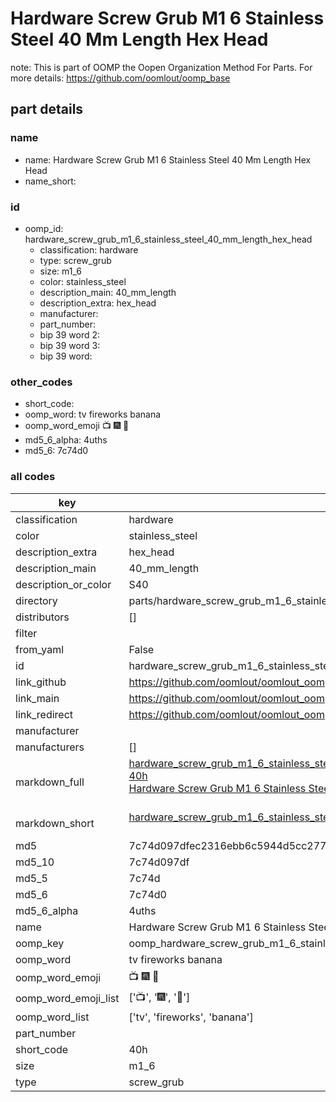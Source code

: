 # Hardware Screw Grub M1 6 Stainless Steel 40 Mm Length Hex Head  

note: This is part of OOMP the Oopen Organization Method For Parts. For more details: https://github.com/oomlout/oomp_base

##  part details
  







### name
* name: Hardware Screw Grub M1 6 Stainless Steel 40 Mm Length Hex Head
* name_short: 
### id
* oomp_id: hardware_screw_grub_m1_6_stainless_steel_40_mm_length_hex_head
  * classification: hardware
  * type: screw_grub
  * size: m1_6
  * color: stainless_steel
  * description_main: 40_mm_length
  * description_extra: hex_head
  * manufacturer: 
  * part_number: 
  * bip 39 word 2: 
  * bip 39 word 3: 
  * bip 39 word: 

### other_codes
* short_code: 
* oomp_word: tv fireworks banana
* oomp_word_emoji :tv: :fireworks: :banana:
* md5_6_alpha: 4uths
* md5_6: 7c74d0









### all codes 
| key | value |  
| --- | --- |  
| classification | hardware |  
| color | stainless_steel |  
| description_extra | hex_head |  
| description_main | 40_mm_length |  
| description_or_color | S40 |  
| directory | parts/hardware_screw_grub_m1_6_stainless_steel_40_mm_length_hex_head |  
| distributors | [] |  
| filter |  |  
| from_yaml | False |  
| id | hardware_screw_grub_m1_6_stainless_steel_40_mm_length_hex_head |  
| link_github | https://github.com/oomlout/oomlout_oomp_version_1_messy/tree/main/parts/hardware_screw_grub_m1_6_stainless_steel_40_mm_length_hex_head |  
| link_main | https://github.com/oomlout/oomlout_oomp_version_1_messy/tree/main/parts/hardware_screw_grub_m1_6_stainless_steel_40_mm_length_hex_head |  
| link_redirect | https://github.com/oomlout/oomlout_oomp_version_1_messy/tree/main/parts/hardware_screw_grub_m1_6_stainless_steel_40_mm_length_hex_head |  
| manufacturer |  |  
| manufacturers | [] |  
| markdown_full | [hardware_screw_grub_m1_6_stainless_steel_40_mm_length_hex_head](none)<br>[40h](none)<br>[Hardware Screw Grub M1 6 Stainless Steel 40 Mm Length Hex Head](none)<br><br> |  
| markdown_short | [hardware_screw_grub_m1_6_stainless_steel_40_mm_length_hex_head](none)<br><br> |  
| md5 | 7c74d097dfec2316ebb6c5944d5cc277 |  
| md5_10 | 7c74d097df |  
| md5_5 | 7c74d |  
| md5_6 | 7c74d0 |  
| md5_6_alpha | 4uths |  
| name | Hardware Screw Grub M1 6 Stainless Steel 40 Mm Length Hex Head |  
| oomp_key | oomp_hardware_screw_grub_m1_6_stainless_steel_40_mm_length_hex_head |  
| oomp_word | tv fireworks banana |  
| oomp_word_emoji | :tv: :fireworks: :banana: |  
| oomp_word_emoji_list | [':tv:', ':fireworks:', ':banana:'] |  
| oomp_word_list | ['tv', 'fireworks', 'banana'] |  
| part_number |  |  
| short_code | 40h |  
| size | m1_6 |  
| type | screw_grub |  
